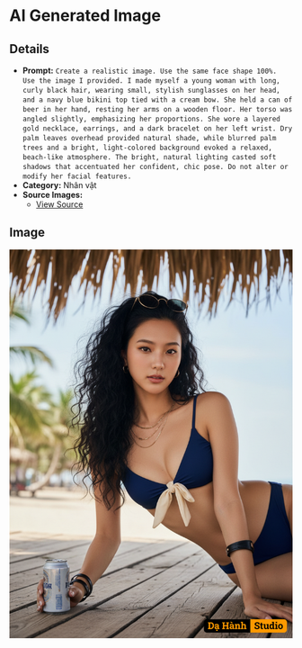 # AI Generated Image

## Details
- **Prompt:** `Create a realistic image.
Use the same face shape 100%.
Use the image I provided. I made myself a young woman with long, curly black hair, wearing small, stylish sunglasses on her head, and a navy blue bikini top tied with a cream bow. She held a can of beer in her hand, resting her arms on a wooden floor. Her torso was angled slightly, emphasizing her proportions. She wore a layered gold necklace, earrings, and a dark bracelet on her left wrist. Dry palm leaves overhead provided natural shade, while blurred palm trees and a bright, light-colored background evoked a relaxed, beach-like atmosphere. The bright, natural lighting casted soft shadows that accentuated her confident, chic pose. Do not alter or modify her facial features.`
- **Category:** Nhân vật
- **Source Images:**
  - [View Source](https://raw.githubusercontent.com/lenzcomvth/Somethings/main/Models/Female/Female3.jpg)

## Image
![AI Generated Image](./image-2025-10-16T18-55-22-050Z-8ipgi.png)